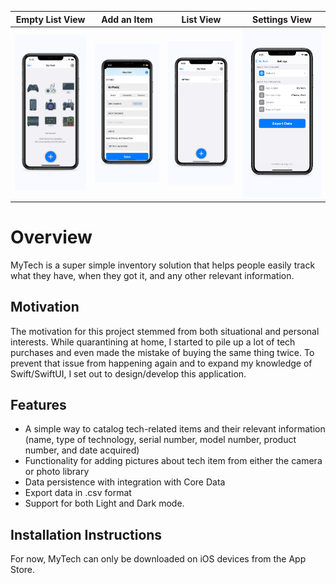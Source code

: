 

| Empty List View                                              | Add an Item                                                  | List View                                                    | Settings View                                                |
| ------------------------------------------------------------ | ------------------------------------------------------------ | ------------------------------------------------------------ | ------------------------------------------------------------ |
| ![](https://github.com/AK-Vitae/MyTech/blob/main/Screenshots/Multidevice%20Screenshots/6.5-inch%20Screenshot%201.jpg) | ![](https://github.com/AK-Vitae/MyTech/blob/main/Screenshots/Multidevice%20Screenshots/6.5-inch%20Screenshot%204.jpg) | ![](https://github.com/AK-Vitae/MyTech/blob/main/Screenshots/Multidevice%20Screenshots/6.5-inch%20Screenshot%205.jpg) | ![](https://github.com/AK-Vitae/MyTech/blob/main/Screenshots/Multidevice%20Screenshots/6.5-inch%20Screenshot%207.jpg) |



# Overview

MyTech is a super simple inventory solution that helps people easily track what they have, when they got it, and any other relevant information.

## Motivation

The motivation for this project stemmed from both situational and personal interests. While quarantining at home, I started to pile up a lot of tech purchases and even made the mistake of buying the same thing twice. To prevent that issue from happening again and to expand my knowledge of Swift/SwiftUI, I set out to design/develop this application.

## Features

- A simple way to catalog tech-related items and their relevant information (name, type of technology, serial number, model number, product number, and date acquired)
- Functionality for adding pictures about tech item from either the camera or photo library
- Data persistence with integration with Core Data
- Export data in .csv format
- Support for both Light and Dark mode.

## Installation Instructions

For now, MyTech can only be downloaded on iOS devices from the App Store.
